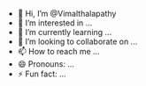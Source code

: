 - 👋 Hi, I’m @Vimalthalapathy
- 👀 I’m interested in ...
- 🌱 I’m currently learning ...
- 💞️ I’m looking to collaborate on ...
- 📫 How to reach me ...
- 😄 Pronouns: ...
- ⚡ Fun fact: ...

<!---
Vimalthalapathy/Vimalthalapathy is a ✨ special ✨ repository because its `README.md` (this file) appears on your GitHub profile.
You can click the Preview link to take a look at your changes.
--->
